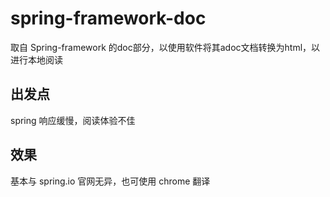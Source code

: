 # spring-framework-doc
取自 Spring-framework 的doc部分，以使用软件将其adoc文档转换为html，以进行本地阅读
## 出发点
spring 响应缓慢，阅读体验不佳
## 效果
基本与 spring.io 官网无异，也可使用 chrome 翻译
